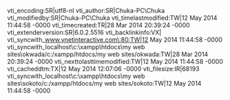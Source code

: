 vti_encoding:SR|utf8-nl
vti_author:SR|Chuka-PC\\Chuka
vti_modifiedby:SR|Chuka-PC\\Chuka
vti_timelastmodified:TW|12 May 2014 11:44:58 -0000
vti_timecreated:TR|28 Mar 2014 20:39:24 -0000
vti_extenderversion:SR|6.0.2.5516
vti_backlinkinfo:VX|
vti_syncwith_www.ynetinteractive.com\:80:TW|12 May 2014 11:44:58 -0000
vti_syncwith_localhost\\c\:\\xampp\\htdocs\\my web sites\\okwada/c\:/xampp/htdocs/my web sites/okwada:TW|28 Mar 2014 20:39:24 -0000
vti_nexttolasttimemodified:TW|12 May 2014 11:44:58 -0000
vti_cacheddtm:TX|12 May 2014 12:07:06 -0000
vti_filesize:IR|68193
vti_syncwith_localhost\\c\:\\xampp\\htdocs\\my web sites\\sokoto/c\:/xampp/htdocs/my web sites/sokoto:TW|12 May 2014 11:44:58 -0000
